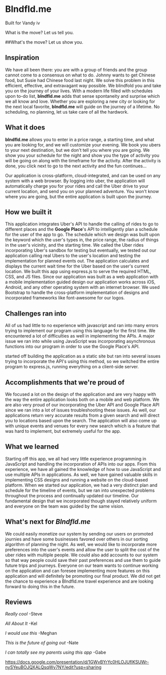 # Blndfld.me
Built for Vandy iv

What is the move? Let us tell you.


##What's the move? Let us show you.

## Inspiration

We have all been there: you are with a group of friends and the group cannot come to a consensus on what to do. Johnny wants to get Chinese food, but Susie had Chinese food last night. We solve this problem in this efficient, effective, and extravagant way possible. We blindfold you and take you on the journey of your lives. With a modern life filled with schedules upon to-do list, **blndfld.me** adds that sense spontaneity and surprise which we all know and love. Whether you are exploring a new city or looking for the next local favorite, **blndfld.me** will guide on the journey of a lifetime. No scheduling, no planning, let us take care of all the hardwork. 

## What it does 

**blndfld.me** allows you to enter in a price range, a starting time, and what you are looking for, and we will customize your evening. We book you ubers to your next destination, but we don't tell you where you are going. We show you your schedule for the night and show you the type of activity you will be going on along with the timeframe for the activity. After the activity is done, you click next to go to the next activity and the fun continues...

Our application is cross-platform, cloud-integrated, and can be used on any system with a web browser. By logging into uber, the application will automatically charge you for your rides and call the Uber drive to your current location, and send you on your planned adventure. You won't know where you are going, but the entire application is built upon the journey.

## How we built it

This application integrates Uber's API to handle the calling of rides to go to different places and the **Google Place**'s API to intelligently plan a schedule for the user of the app to go. The schedule which we design was built upon the keyword which the user's types in, the price range, the radius of things in the user's vicinity, and the starting time. We called the Uber rides incorporating Uber's sandbox for testing but eventually, we tested out our application calling real Ubers to the user's location and testing the implementation for planned events out. The application calculates and displays the current wait time for the Uber based on the user's current location. We built this app using express.js to serve the required HTML, CSS, and JS files. Since our application was built as a web application with a mobile implementation guided design our application works across iOS, Android, and any other operating system with an internet browser. We used Bootstrap to handle the cross-platform implementation of designs and incorporated frameworks like font-awesome for our logos.  

## Challenges ran into

All of us had little to no experience with javascript and ran into many errors trying to implement our program using this language for the first time. We encountered a lot of difficulties as well in implementing the APIs. A major issue we ran into while using JavaScript was incorporating asynchronous functions into our program in order to use the Google Place's API.

started off building the application as a static site but ran into several issues trying to incorporate the API's using this method, so we switched the entire program to express.js, running everything on a client-side server. 

## Accomplishments that we're proud of

We focused a lot on the design of the application and are very happy with the way the entire application looks both on a mobile and web platform. We are also very proud of our incorporating the Uber API and Google Place API since we ran into a lot of issues troubleshooting these issues. As well, our applications return very accurate results from a given search and will direct you to locations based upon the search. The application will also come up with unique events and venues for every new search which is a feature that was hard to implement, but extremely useful for the app.

## What we learned

Starting off this app, we all had very little experience programming in JavaScript and handling the incorporation of APIs into our apps. From this experience, we have all gained the knowledge of how to use JavaScript and use multiple APIs in applications. As well, we have gained valuable skills in implementing CSS designs and running a website on the cloud-based platform. When we started our application, we had a very distinct plan and schedule for the timeline of events, but we ran into unexpected problems throughout the process and continually updated our timeline. Our fundamental design that we incorporated though stayed relatively uniform and everyone on the team was guided by the same vision. 

## What's next for _Blndfld.me_

We could easily monetize our system by sending our users on promoted journies and have some businesses favored over others in our sorting algorithm of planning the night. As well, we would like to incorporate more preferences into the user's events and allow the user to split the cost of the uber rides with multiple people. We could also add accounts to our system so that way people could save their past preferences and use them to guide future trips and journeys. Everyone on our team wants to continue working on the application and can foresee implementing more features on this application and will definitely be promoting our final product. We did not get the chance to experience a Blndfld.me travel experience and are looking forward to doing this in the future. 


## Reviews

_Really cool_
-Steve

_All About It_
-Kel

_I would use this_
-Meghan

_This is the future of going out_
-Nate

_I can totally see my parents using this app_
-Gabe

https://docs.google.com/presentation/d/1GWvBYrYc0HLOJUflKSUWr-nySYeuBOJQXALQsqWv7NY/edit?usp=sharing
